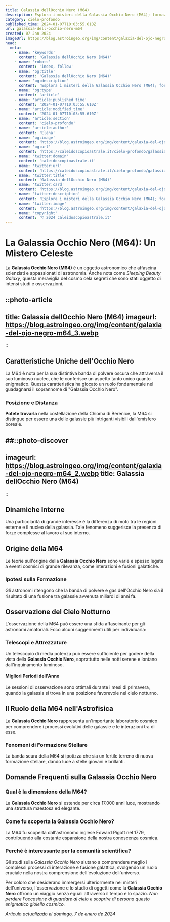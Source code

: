 ```yaml
---
title: Galassia dellOcchio Nero (M64)
description: Esplora i misteri della Galassia Occhio Nero (M64); formazione, struttura unica e bellezza celeste. Scopri luniverso!
category: cielo-profondo
published_time: 2024-01-07T10:03:55.610Z
url: galassia-dell-occhio-nero-m64
created: 07 Jan 2024
imageUrl: https://blog.astroingeo.org/img/content/galaxia-del-ojo-negro-m64_3.webp
head:
  meta:
    - name: 'keywords'
      content: 'Galassia dellOcchio Nero (M64)'
    - name: 'robots'
      content: 'index, follow'
    - name: 'og:title'
      content: 'Galassia dellOcchio Nero (M64)'
    - name: 'og:description'
      content: 'Esplora i misteri della Galassia Occhio Nero (M64); formazione, struttura unica e bellezza celeste. Scopri luniverso!'
    - name: 'og:type'
      content: 'article'
    - name: 'article:published_time'
      content: '2024-01-07T10:03:55.610Z'
    - name: 'article:modified_time'
      content: '2024-01-07T10:03:55.610Z'
    - name: 'article:section'
      content: 'cielo-profondo'
    - name: 'article:author'
      content: 'Elena'
    - name: 'og:image'
      content: 'https://blog.astroingeo.org/img/content/galaxia-del-ojo-negro-m64_3.webp'
    - name: 'og:url'
      content: 'https://caleidoscopioastrale.it/cielo-profondo/galassia-dell-occhio-nero-m64'
    - name: 'twitter:domain'
      content: 'caleidoscopioastrale.it'
    - name: 'twitter:url'
      content: 'https://caleidoscopioastrale.it/cielo-profondo/galassia-dell-occhio-nero-m64'
    - name: 'twitter:title'
      content: 'Galassia dellOcchio Nero (M64)'
    - name: 'twitter:card'
      content: 'https://blog.astroingeo.org/img/content/galaxia-del-ojo-negro-m64_3.webp'
    - name: 'twitter:description'
      content: 'Esplora i misteri della Galassia Occhio Nero (M64); formazione, struttura unica e bellezza celeste. Scopri luniverso!'
    - name: 'twitter:image'
      content: 'https://blog.astroingeo.org/img/content/galaxia-del-ojo-negro-m64_3.webp'
    - name: 'copyright'
      content: '© 2024 caleidoscopioastrale.it'
---
```

# La Galassia Occhio Nero (M64): Un Mistero Celeste

La **Galassia Occhio Nero (M64)** è un oggetto astronomico che affascina scienziati e appassionati di astronomia. Anche nota come *Sleeping Beauty Galaxy*, questa meraviglia del cosmo cela segreti che sono stati oggetto di intensi studi e osservazioni.

::photo-article
---
title: Galassia dellOcchio Nero (M64)
imageurl: https://blog.astroingeo.org/img/content/galaxia-del-ojo-negro-m64_3.webp
---
::

## Caratteristiche Uniche dell'Occhio Nero
La M64 è nota per la sua distintiva banda di polvere oscura che attraversa il suo luminoso nucleo, che le conferisce un aspetto tanto unico quanto enigmatico. Questa caratteristica ha giocato un ruolo fondamentale nel guadagnarsi il soprannome di "Galassia Occhio Nero".

### Posizione e Distanza
**Potete trovarla** nella costellazione della Chioma di Berenice, la M64 si distingue per essere una delle galassie più intriganti visibili dall'emisfero boreale.

##::photo-discover
---
imageurl: https://blog.astroingeo.org/img/content/galaxia-del-ojo-negro-m64_2.webp
title: Galassia dellOcchio Nero (M64)
---
::

## Dinamiche Interne
Una particolarità di grande interesse è la differenza di moto tra le regioni esterne e il nucleo della galassia. Tale fenomeno suggerisce la presenza di forze complesse al lavoro al suo interno.

## Origine della M64
Le teorie sull'origine della **Galassia Occhio Nero** sono varie e spesso legate a eventi cosmici di grande rilevanza, come interazioni e fusioni galattiche.

### Ipotesi sulla Formazione
Gli astronomi ritengono che la banda di polvere e gas dell'Occhio Nero sia il risultato di una fusione tra galassie avvenuta miliardi di anni fa.

## Osservazione del Cielo Notturno

L'osservazione della M64 può essere una sfida affascinante per gli astronomi amatoriali. Ecco alcuni suggerimenti utili per individuarla:

### Telescopi e Attrezzature
Un telescopio di media potenza può essere sufficiente per godere della vista della **Galassia Occhio Nero**, soprattutto nelle notti serene e lontano dall'inquinamento luminoso.

#### Migliori Periodi dell'Anno
Le sessioni di osservazione sono ottimali durante i mesi di primavera, quando la galassia si trova in una posizione favorevole nel cielo notturno.

## Il Ruolo della M64 nell'Astrofisica

La **Galassia Occhio Nero** rappresenta un'importante laboratorio cosmico per comprendere i processi evolutivi delle galassie e le interazioni tra di esse.

### Fenomeni di Formazione Stellare
La banda scura della M64 si ipotizza che sia un fertile terreno di nuova formazione stellare, dando luce a stelle giovani e brillanti.

## Domande Frequenti sulla Galassia Occhio Nero

### Qual è la dimensione della M64?
La **Galassia Occhio Nero** si estende per circa 17.000 anni luce, mostrando una struttura maestosa ed elegante.

### Come fu scoperta la Galassia Occhio Nero?
La M64 fu scoperta dall'astronomo inglese Edward Pigott nel 1779, contribuendo alla costante espansione della nostra conoscenza cosmica.

### Perché è interessante per la comunità scientifica?
Gli studi sulla *Galassia Occhio Nero* aiutano a comprendere meglio i complessi processi di interazione e fusione galattica, svolgendo un ruolo cruciale nella nostra comprensione dell'evoluzione dell'universo.

Per coloro che desiderano immergersi ulteriormente nei misteri dell'universo, l'osservazione e lo studio di oggetti come la **Galassia Occhio Nero** offrono un viaggio senza eguali attraverso il tempo e lo spazio. *Non perdere l'occasione di guardare al cielo e scoprire di persona questo enigmatico gioiello cosmico.*

_Artículo actualizado el domingo, 7 de enero de 2024_